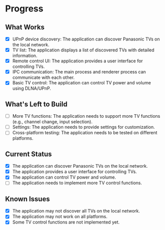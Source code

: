 # Progress

## What Works
- [x] UPnP device discovery: The application can discover Panasonic TVs on the local network.
- [x] TV list: The application displays a list of discovered TVs with detailed information.
- [x] Remote control UI: The application provides a user interface for controlling TVs.
- [x] IPC communication: The main process and renderer process can communicate with each other.
- [x] Basic TV control: The application can control TV power and volume using DLNA/UPnP.

## What's Left to Build
- [ ] More TV functions: The application needs to support more TV functions (e.g., channel change, input selection).
- [ ] Settings: The application needs to provide settings for customization.
- [ ] Cross-platform testing: The application needs to be tested on different platforms.

## Current Status
- [x] The application can discover Panasonic TVs on the local network.
- [x] The application provides a user interface for controlling TVs.
- [x] The application can control TV power and volume.
- [ ] The application needs to implement more TV control functions.

## Known Issues
- [x] The application may not discover all TVs on the local network.
- [x] The application may not work on all platforms.
- [x] Some TV control functions are not implemented yet.
